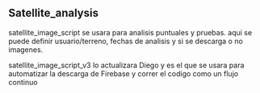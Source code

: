 ## Satellite_analysis

satellite_image_script se usara para analisis puntuales y pruebas. aqui se puede definir usuario/terreno, fechas de analisis y si se descarga o no imagenes.

satellite_image_script_v3 lo actualizara Diego y es el que se usara para automatizar la descarga de Firebase y correr el codigo como un flujo continuo
